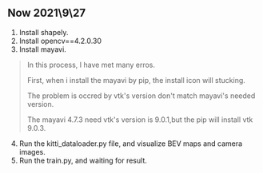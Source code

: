 ## Now 2021\9\27
1. Install shapely.
2. Install opencv==4.2.0.30
3. Install mayavi.
> In this process, I have met many erros.
> 
> First, when i install the mayavi by pip, the install icon will stucking.
> 
> The problem is occred by vtk's version don't match mayavi's needed version.
> 
> The mayavi 4.7.3 need vtk's version is 9.0.1,but the pip will install vtk 9.0.3.

4. Run the kitti_dataloader.py file, and visualize BEV maps and camera images.
5. Run the train.py, and waiting for result.

